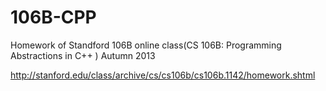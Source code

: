 106B-CPP
========

Homework of Standford 106B online class(CS 106B: Programming Abstractions in C++ )
Autumn 2013

http://stanford.edu/class/archive/cs/cs106b/cs106b.1142/homework.shtml
